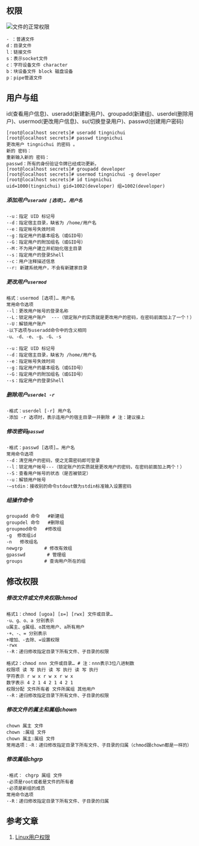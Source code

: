 ## 权限

![文件的正常权限](https://img-blog.csdnimg.cn/20201108195112214.png#pic_center)

```
- ：普通文件
d：目录文件
l：链接文件
s：表示socket文件          
c：字符设备文件 character
b：块设备文件 block 磁盘设备
p：pipe管道文件
```

## 用户与组

id(查看用户信息)、useradd(新建新用户)、groupadd(新建组)、userdel(删除用户)、usermod(更改用户信息)、su(切换登录用户)、passwd(创建用户密码)

```shell
[root@localhost secrets]# useradd tingnichui
[root@localhost secrets]# passwd tingnichui
更改用户 tingnichui 的密码 。
新的 密码：
重新输入新的 密码：
passwd：所有的身份验证令牌已经成功更新。
[root@localhost secrets]# groupadd developer
[root@localhost secrets]# usermod tingnichui -g developer
[root@localhost secrets]# id tingnichui
uid=1000(tingnichui) gid=1002(developer) 组=1002(developer)
```

##### 添加用户`useradd [选项]… 用户名`

```shell
·-u：指定 UID 标记号
·-d：指定宿主目录，缺省为 /home/用户名
·-e：指定帐号失效时间
·-g：指定用户的基本组名（或GID号）
·-G：指定用户的附加组名（或GID号）
·-M：不为用户建立并初始化宿主目录
·-s：指定用户的登录Shell
·-c：用户注释描述信息
·-r: 新建系统用户，不会有新建家目录
```

##### 更改用户`usermod` 

```shell
格式：usermod [选项]… 用户名
常用命令选项
·-l：更改用户帐号的登录名称
·-L：锁定用户账户  ---（锁定账户的实质就是更改用户的密码，在密码前面加上了一个！）
·-U：解锁用户账户
·以下选项与useradd命令中的含义相同
-u、-d、-e、-g、-G、-s

·-u：指定 UID 标记号
·-d：指定宿主目录，缺省为 /home/用户名
·-e：指定帐号失效时间
·-g：指定用户的基本组名（或GID号）
·-G：指定用户的附加组名（或GID号）
·-s：指定用户的登录Shell
```

##### 删除用户`userdel -r`

```shell
·格式：userdel [-r] 用户名
·添加 -r 选项时，表示连用户的宿主目录一并删除 # 注：建议接上
```

##### 修改密码`passwd`

```
·格式：passwd [选项]… 用户名
常用命令选项
·-d：清空用户的密码，使之无需密码即可登录
·-l：锁定用户帐号---（锁定账户的实质就是更改用户的密码，在密码前面加上两个！）
·-S：查看用户帐号的状态（是否被锁定）
·-u：解锁用户帐号
·–stdin：接收别的命令stdout做为stdin标准输入设置密码
```

##### 组操作命令

```
groupadd 命令   #新建组
groupdel 命令   #删除组
groupmod命令   #修改组
-g  修改组id
-n   修改组名
newgrp        # 修改有效组
gpasswd        # 管理组
groups        # 查询用户所在的组
```

## 修改权限

##### 修改文件或文件夹权限chmod

```
格式1：chmod [ugoa] [±=] [rwx] 文件或目录…
·u、g、o、a 分别表示
u属主、g属组、o其他用户、a所有用户
·+、-、= 分别表示
+增加、-去除、=设置权限
·rwx
·-R：递归修改指定目录下所有文件、子目录的权限
```

```
格式2：chmod nnn 文件或目录… # 注：nnn表示3位八进制数
权限项 读 写 执行 读 写 执行 读 写 执行
字符表示 r w x r w x r w x
数字表示 4 2 1 4 2 1 4 2 1
权限分配 文件所有者 文件所属组 其他用户
·-R：递归修改指定目录下所有文件、子目录的权限
```

##### 修改文件的属主和属组chown

```
chown 属主 文件
chown :属组 文件
chown 属主:属组 文件
常用选项：-R：递归修改指定目录下所有文件、子目录的归属（chmod跟chown都是一样的）
```

##### 修改属组chgrp 

```
·格式： chgrp 属组 文件
·必须是root或者是文件的所有者
·必须是新组的成员
常用命令选项
·-R：递归修改指定目录下所有文件、子目录的归属
```

## 参考文章

1. [Linux用户权限](https://blog.csdn.net/weixin_43880061/article/details/123432772)

